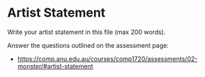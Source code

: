 # Artist Statement

Write your artist statement in this file (max 200 words).

Answer the questions outlined on the assessment page:
- https://comp.anu.edu.au/courses/comp1720/assessments/02-monster/#artist-statement